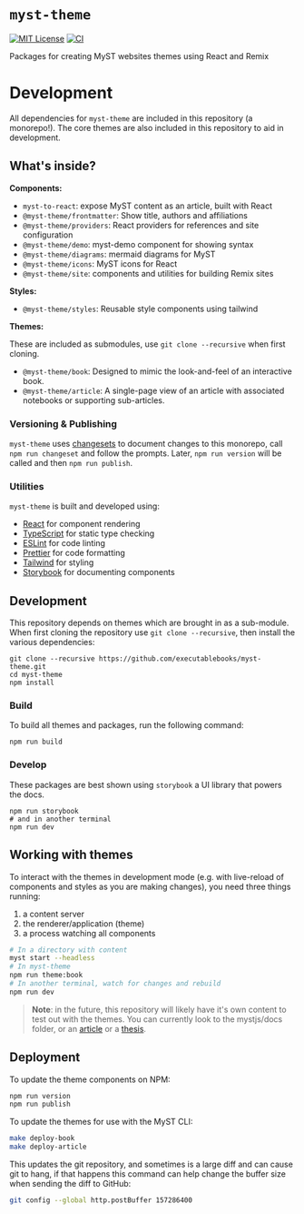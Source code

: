 # `myst-theme`

[![MIT License](https://img.shields.io/badge/license-MIT-blue.svg)](https://github.com/executablebooks/myst-theme/blob/main/LICENSE)
[![CI](https://github.com/executablebooks/myst-theme/workflows/CI/badge.svg)](https://github.com/executablebooks/myst-theme/actions)

Packages for creating MyST websites themes using React and Remix

# Development

All dependencies for `myst-theme` are included in this repository (a monorepo!).
The core themes are also included in this repository to aid in development.

## What's inside?

**Components:**

- `myst-to-react`: expose MyST content as an article, built with React
- `@myst-theme/frontmatter`: Show title, authors and affiliations
- `@myst-theme/providers`: React providers for references and site configuration
- `@myst-theme/demo`: myst-demo component for showing syntax
- `@myst-theme/diagrams`: mermaid diagrams for MyST
- `@myst-theme/icons`: MyST icons for React
- `@myst-theme/site`: components and utilities for building Remix sites

**Styles:**

- `@myst-theme/styles`: Reusable style components using tailwind

**Themes:**

These are included as submodules, use `git clone --recursive` when first cloning.

- `@myst-theme/book`: Designed to mimic the look-and-feel of an interactive book.
- `@myst-theme/article`: A single-page view of an article with associated notebooks or supporting sub-articles.

### Versioning & Publishing

`myst-theme` uses [changesets](https://github.com/changesets/changesets) to document changes to this monorepo, call `npm run changeset` and follow the prompts. Later, `npm run version` will be called and then `npm run publish`.

### Utilities

`myst-theme` is built and developed using:

- [React](https://reactjs.org/) for component rendering
- [TypeScript](https://www.typescriptlang.org/) for static type checking
- [ESLint](https://eslint.org/) for code linting
- [Prettier](https://prettier.io) for code formatting
- [Tailwind](https://tailwindcss.com/) for styling
- [Storybook](https://storybook.js.org/) for documenting components

## Development

This repository depends on themes which are brought in as a sub-module.
When first cloning the repository use `git clone --recursive`,
then install the various dependencies:

```
git clone --recursive https://github.com/executablebooks/myst-theme.git
cd myst-theme
npm install
```

### Build

To build all themes and packages, run the following command:

```
npm run build
```

### Develop

These packages are best shown using `storybook` a UI library that powers the docs.

```
npm run storybook
# and in another terminal
npm run dev
```

## Working with themes

To interact with the themes in development mode (e.g. with live-reload of components and styles as you are making changes), you need three things running:

1. a content server
2. the renderer/application (theme)
3. a process watching all components

```bash
# In a directory with content
myst start --headless
# In myst-theme
npm run theme:book
# In another terminal, watch for changes and rebuild
npm run dev
```

> **Note**: in the future, this repository will likely have it's own content to test out with the themes.
> You can currently look to the mystjs/docs folder, or an [article](https://github.com/simpeg/tle-finitevolume) or a [thesis](https://github.com/rowanc1/phd-thesis).

## Deployment

To update the theme components on NPM:

```bash
npm run version
npm run publish
```

To update the themes for use with the MyST CLI:

```bash
make deploy-book
make deploy-article
```

This updates the git repository, and sometimes is a large diff and can cause git to hang, if that happens this command can help change the buffer size when sending the diff to GitHub:

```bash
git config --global http.postBuffer 157286400
```
